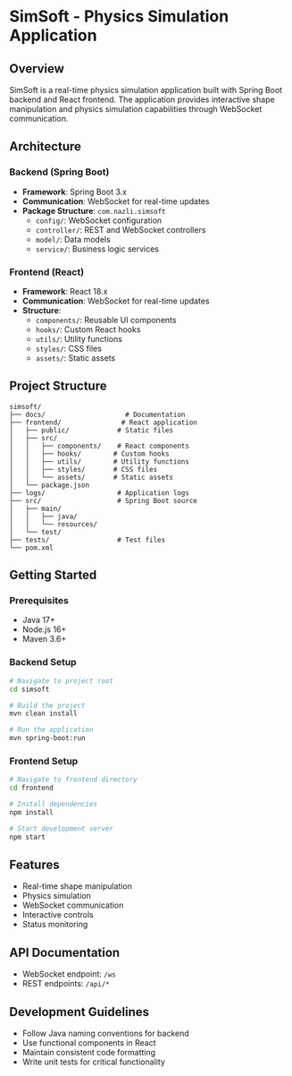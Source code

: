 # SimSoft - Physics Simulation Application

## Overview
SimSoft is a real-time physics simulation application built with Spring Boot backend and React frontend. The application provides interactive shape manipulation and physics simulation capabilities through WebSocket communication.

## Architecture

### Backend (Spring Boot)
- **Framework**: Spring Boot 3.x
- **Communication**: WebSocket for real-time updates
- **Package Structure**: `com.nazli.simsoft`
  - `config/`: WebSocket configuration
  - `controller/`: REST and WebSocket controllers
  - `model/`: Data models
  - `service/`: Business logic services

### Frontend (React)
- **Framework**: React 18.x
- **Communication**: WebSocket for real-time updates
- **Structure**:
  - `components/`: Reusable UI components
  - `hooks/`: Custom React hooks
  - `utils/`: Utility functions
  - `styles/`: CSS files
  - `assets/`: Static assets

## Project Structure

```
simsoft/
├── docs/                    # Documentation
├── frontend/               # React application
│   ├── public/            # Static files
│   ├── src/
│   │   ├── components/    # React components
│   │   ├── hooks/        # Custom hooks
│   │   ├── utils/        # Utility functions
│   │   ├── styles/       # CSS files
│   │   └── assets/       # Static assets
│   └── package.json
├── logs/                  # Application logs
├── src/                   # Spring Boot source
│   ├── main/
│   │   ├── java/
│   │   └── resources/
│   └── test/
├── tests/                 # Test files
└── pom.xml
```

## Getting Started

### Prerequisites
- Java 17+
- Node.js 16+
- Maven 3.6+

### Backend Setup
```bash
# Navigate to project root
cd simsoft

# Build the project
mvn clean install

# Run the application
mvn spring-boot:run
```

### Frontend Setup
```bash
# Navigate to frontend directory
cd frontend

# Install dependencies
npm install

# Start development server
npm start
```

## Features
- Real-time shape manipulation
- Physics simulation
- WebSocket communication
- Interactive controls
- Status monitoring

## API Documentation
- WebSocket endpoint: `/ws`
- REST endpoints: `/api/*`

## Development Guidelines
- Follow Java naming conventions for backend
- Use functional components in React
- Maintain consistent code formatting
- Write unit tests for critical functionality 